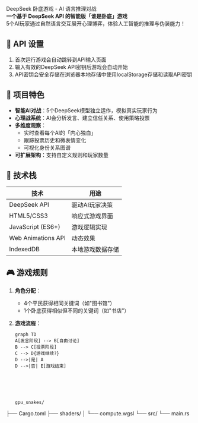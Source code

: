 DeepSeek 卧底游戏 - AI 语言推理对战  
**一个基于 DeepSeek API 的智能版「谁是卧底」游戏**  
5个AI玩家通过自然语言交互展开心理博弈，体验人工智能的推理与伪装能力！

## 🔑 API 设置
1. 首次运行游戏会自动跳转到API输入页面
2. 输入有效的DeepSeek API密钥后游戏会自动开始
3. API密钥会安全存储在浏览器本地存储中使用localStorage存储和读取API密钥
## 🌟 项目特色

- **智能AI对战**：5个DeepSeek模型独立运作，模拟真实玩家行为
- **心理战系统**：AI会分析发言、建立信任关系、使用策略投票
- **多维度观察**：
  - 实时查看每个AI的「内心独白」
  - 跟踪投票历史和微表情变化
  - 可视化身份关系图谱
- **可扩展架构**：支持自定义规则和玩家数量

## 🚀 技术栈

| 技术 | 用途 |
|------|------|
| DeepSeek API | 驱动AI玩家决策 |
| HTML5/CSS3 | 响应式游戏界面 |
| JavaScript (ES6+) | 游戏逻辑实现 |
| Web Animations API | 动态效果 |
| IndexedDB | 本地游戏数据存储 |

## 🎮 游戏规则

1. **角色分配**：
   - 4个平民获得相同关键词（如"图书馆"）
   - 1个卧底获得相似但不同的关键词（如"书店"）

2. **游戏流程**：
   ```mermaid
   graph TD
   A[发言阶段] --> B[自由讨论]
   B --> C[投票阶段]
   C --> D{游戏继续?}
   D -->|是| A
   D -->|否| E[游戏结束]






   gpu_snakes/
├── Cargo.toml
├── shaders/
│   └── compute.wgsl
└── src/
    └── main.rs
